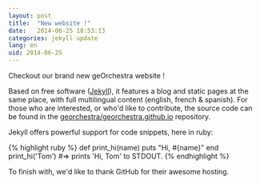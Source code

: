```yaml
---
layout: post
title:  "New website !"
date:   2014-06-25 18:53:13
categories: jekyll update
lang: en
uid: 2014-06-25
---
```


Checkout our brand new geOrchestra website !

<!--more-->

Based on free software ([Jekyll](http://jekyllrb.com/)), it features a blog and static pages at the same place, with full multilingual content (english, french & spanish).
For those who are interested, or who'd like to contribute, the source code can be found in the [georchestra/georchestra.github.io](https://github.com/georchestra/georchestra.github.io) repository.

Jekyll offers powerful support for code snippets, here in ruby:

{% highlight ruby %}
def print_hi(name)
  puts "Hi, #{name}"
end
print_hi('Tom')
#=> prints 'Hi, Tom' to STDOUT.
{% endhighlight %}

To finish with, we'd like to thank GitHub for their awesome hosting.
